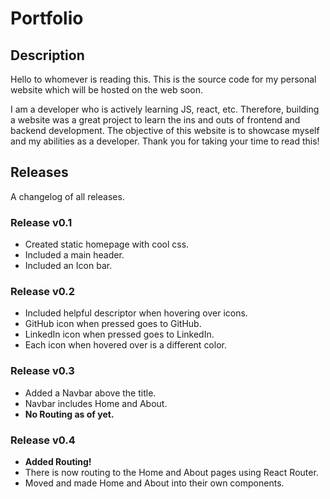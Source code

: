 # Portfolio 

## Description 
Hello to whomever is reading this. This is the source code for my personal website which will be hosted on the web soon. 

I am a developer who is actively learning JS, react, etc. Therefore, building a website was a great project to learn the ins and outs of frontend and backend development. The objective of this website is to showcase myself and my abilities as a developer. Thank you for taking your time to read this! 

## Releases 
A changelog of all releases. 

### Release v0.1 
* Created static homepage with cool css.
* Included a main header. 
* Included an Icon bar. 

### Release v0.2 
* Included helpful descriptor when hovering over icons. 
* GitHub icon when pressed goes to GitHub. 
* LinkedIn icon when pressed goes to LinkedIn. 
* Each icon when hovered over is a different color. 

### Release v0.3
* Added a Navbar above the title. 
* Navbar includes Home and About. 
* **No Routing as of yet.**

### Release v0.4 
* **Added Routing!** 
* There is now routing to the Home and About pages using React Router.
* Moved and made Home and About into their own components.
